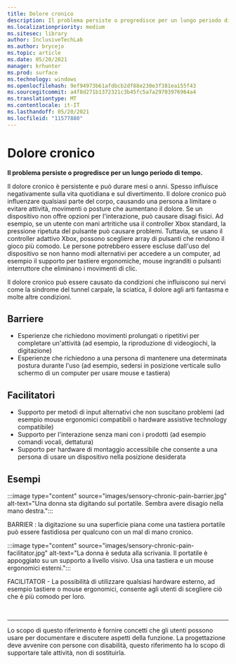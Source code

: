 ```yaml
---
title: Dolore cronico
description: Il problema persiste o progredisce per un lungo periodo di tempo
ms.localizationpriority: medium
ms.sitesec: library
author: InclusiveTechLab
ms.author: brycejo
ms.topic: article
ms.date: 05/20/2021
manager: krhunter
ms.prod: surface
ms.technology: windows
ms.openlocfilehash: 9ef94973b61afdbcb2df88e230e3f381ea155f43
ms.sourcegitcommit: a4f8d271b1372321c3b45fc5a7a29703976964a4
ms.translationtype: MT
ms.contentlocale: it-IT
ms.lasthandoff: 05/20/2021
ms.locfileid: "11577880"
---
```

# <a name="chronic-pain"></a>Dolore cronico

**Il problema persiste o progredisce per un lungo periodo di tempo.**

Il dolore cronico è persistente e può durare mesi o anni. Spesso influisce negativamente sulla vita quotidiana e sul divertimento. Il dolore cronico può influenzare qualsiasi parte del corpo, causando una persona a limitare o evitare attività, movimenti o posture che aumentano il dolore. Se un dispositivo non offre opzioni per l'interazione, può causare disagi fisici. Ad esempio, se un utente con mani artritiche usa il controller Xbox standard, la pressione ripetuta del pulsante può causare problemi. Tuttavia, se usano il controller adattivo Xbox, possono scegliere array di pulsanti che rendono il gioco più comodo. Le persone potrebbero essere escluse dall'uso del dispositivo se non hanno modi alternativi per accedere a un computer, ad esempio il supporto per tastiere ergonomiche, mouse ingranditi o pulsanti interruttore che eliminano i movimenti di clic.

Il dolore cronico può essere causato da condizioni che influiscono sui nervi come la sindrome del tunnel carpale, la sciatica, il dolore agli arti fantasma e molte altre condizioni.

## <a name="barriers"></a>Barriere
* Esperienze che richiedono movimenti prolungati o ripetitivi per completare un'attività (ad esempio, la riproduzione di videogiochi, la digitazione)
* Esperienze che richiedono a una persona di mantenere una determinata postura durante l'uso (ad esempio, sedersi in posizione verticale sullo schermo di un computer per usare mouse e tastiera)


## <a name="facilitators"></a>Facilitatori

* Supporto per metodi di input alternativi che non suscitano problemi (ad esempio mouse ergonomici compatibili o hardware assistive technology compatibile)
* Supporto per l'interazione senza mani con i prodotti (ad esempio comandi vocali, dettatura)
* Supporto per hardware di montaggio accessibile che consente a una persona di usare un dispositivo nella posizione desiderata


## <a name="examples"></a>Esempi

:::image type="content" source="images/sensory-chronic-pain-barrier.jpg" alt-text="Una donna sta digitando sul portatile. Sembra avere disagio nella mano destra.":::

BARRIER : la digitazione su una superficie piana come una tastiera portatile può essere fastidiosa per qualcuno con un mal di mano cronico. 

:::image type="content" source="images/sensory-chronic-pain-facilitator.jpg" alt-text="La donna è seduta alla scrivania. Il portatile è appoggiato su un supporto a livello visivo. Usa una tastiera e un mouse ergonomici esterni.":::

FACILITATOR - La possibilità di utilizzare qualsiasi hardware esterno, ad esempio tastiere o mouse ergonomici, consente agli utenti di scegliere ciò che è più comodo per loro. 

&nbsp;

[comment]: # (Piè di pagina)
___
Lo scopo di questo riferimento è fornire concetti che gli utenti possono usare per documentare e discutere aspetti della funzione. La progettazione deve avvenire con persone con disabilità, questo riferimento ha lo scopo di supportare tale attività, non di sostituirla. 